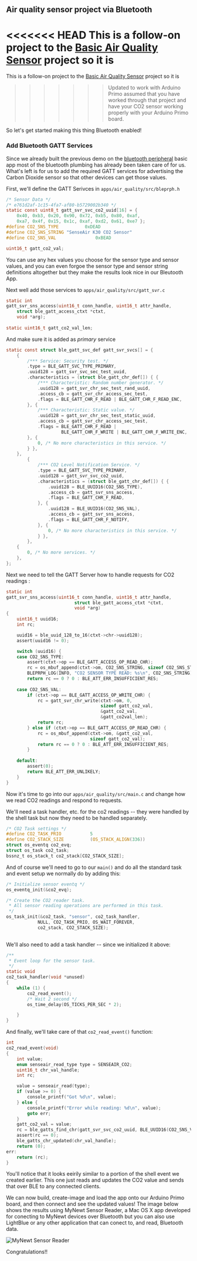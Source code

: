## Air quality sensor project via Bluetooth

<<<<<<< HEAD
This is a follow-on project to the [Basic Air Quality Sensor](air_quality_esnsor.md) project so it is
=======
This is a follow-on project to the [Basic Air Quality Sensor](air_quality_sensor.md) project so it is
>>>>>>> Updated to work with Arduino Primo
assumed that you have worked through that project and have your CO2 sensor working properly with
your Arduino Primo board. 

So let's get started making this thing Bluetooth enabled!

### Add Bluetooth GATT Services

Since we already built the previous demo on the [bluetooth peripheral](bleprph/bleprph-app.md) basic
app most of the bluetooth plumbing has already been taken care of for us. What's left is for us
to add the required GATT services for advertising the Carbon Dioxide sensor so that
other devices can get those values.

First, we'll define the GATT Serivces in `apps/air_quality/src/bleprph.h`

```c
/* Sensor Data */
/* e761d2af-1c15-4fa7-af80-b5729002b340 */
static const uint8_t gatt_svr_svc_co2_uuid[16] = {
    0x40, 0xb3, 0x20, 0x90, 0x72, 0xb5, 0x80, 0xaf,
    0xa7, 0x4f, 0x15, 0x1c, 0xaf, 0xd2, 0x61, 0xe7 };
#define CO2_SNS_TYPE          0xDEAD
#define CO2_SNS_STRING "SenseAir K30 CO2 Sensor"
#define CO2_SNS_VAL               0xBEAD

uint16_t gatt_co2_val; 
```

You can use any hex values you choose for the sensor type and sensor values, and you can 
even forgoe the sensor type and sensor string definitions altogether but they make
the results look nice in our Bleutooth App.

Next well add those services to `apps/air_quality/src/gatt_svr.c`

```c
static int
gatt_svr_sns_access(uint16_t conn_handle, uint16_t attr_handle,
    struct ble_gatt_access_ctxt *ctxt,
    void *arg);
    
static uint16_t gatt_co2_val_len;

```

And make sure it is added as *primary* service

```c
static const struct ble_gatt_svc_def gatt_svr_svcs[] = {
    {
        /*** Service: Security test. */
        .type = BLE_GATT_SVC_TYPE_PRIMARY,
        .uuid128 = gatt_svr_svc_sec_test_uuid,
        .characteristics = (struct ble_gatt_chr_def[]) { {
            /*** Characteristic: Random number generator. */
            .uuid128 = gatt_svr_chr_sec_test_rand_uuid,
            .access_cb = gatt_svr_chr_access_sec_test,
            .flags = BLE_GATT_CHR_F_READ | BLE_GATT_CHR_F_READ_ENC,
        }, {
            /*** Characteristic: Static value. */
            .uuid128 = gatt_svr_chr_sec_test_static_uuid,
            .access_cb = gatt_svr_chr_access_sec_test,
            .flags = BLE_GATT_CHR_F_READ |
                     BLE_GATT_CHR_F_WRITE | BLE_GATT_CHR_F_WRITE_ENC,
        }, {
            0, /* No more characteristics in this service. */
        } },
    },
        {
            /*** CO2 Level Notification Service. */
            .type = BLE_GATT_SVC_TYPE_PRIMARY,
            .uuid128 = gatt_svr_svc_co2_uuid,
            .characteristics = (struct ble_gatt_chr_def[]) { {
                .uuid128 = BLE_UUID16(CO2_SNS_TYPE),
                .access_cb = gatt_svr_sns_access,
                .flags = BLE_GATT_CHR_F_READ,
            }, {
                .uuid128 = BLE_UUID16(CO2_SNS_VAL),
                .access_cb = gatt_svr_sns_access,
                .flags = BLE_GATT_CHR_F_NOTIFY,
            }, {
                0, /* No more characteristics in this service. */
            } },
        },
    {
        0, /* No more services. */
    },
};
```

Next we need to tell the GATT Server how to handle requests for CO2 readings :

```c
static int
gatt_svr_sns_access(uint16_t conn_handle, uint16_t attr_handle,
                          struct ble_gatt_access_ctxt *ctxt,
                          void *arg)
{
    uint16_t uuid16;
    int rc;

    uuid16 = ble_uuid_128_to_16(ctxt->chr->uuid128);
    assert(uuid16 != 0);

    switch (uuid16) {
    case CO2_SNS_TYPE:
        assert(ctxt->op == BLE_GATT_ACCESS_OP_READ_CHR);
        rc = os_mbuf_append(ctxt->om, CO2_SNS_STRING, sizeof CO2_SNS_STRING);
        BLEPRPH_LOG(INFO, "CO2 SENSOR TYPE READ: %s\n", CO2_SNS_STRING);
        return rc == 0 ? 0 : BLE_ATT_ERR_INSUFFICIENT_RES;
    
    case CO2_SNS_VAL:
        if (ctxt->op == BLE_GATT_ACCESS_OP_WRITE_CHR) {
            rc = gatt_svr_chr_write(ctxt->om, 0,
                                    sizeof gatt_co2_val,
                                    &gatt_co2_val,
                                    &gatt_co2val_len);
            return rc;
        } else if (ctxt->op == BLE_GATT_ACCESS_OP_READ_CHR) {
            rc = os_mbuf_append(ctxt->om, &gatt_co2_val,
                                sizeof gatt_co2_val);
            return rc == 0 ? 0 : BLE_ATT_ERR_INSUFFICIENT_RES;
        }
    
    default:
        assert(0);
        return BLE_ATT_ERR_UNLIKELY;
    }                              
}
```

Now it's time to go into our `apps/air_quality/src/main.c` and change how we read CO2 readings and 
respond to requests. 

We'll need a task handler, etc. for the co2 readings -- they were handled by the shell task but 
now they need to be handled separately.

```c
/* CO2 Task settings */
#define CO2_TASK_PRIO           5
#define CO2_STACK_SIZE          (OS_STACK_ALIGN(336))
struct os_eventq co2_evq;
struct os_task co2_task;
bssnz_t os_stack_t co2_stack[CO2_STACK_SIZE];
```

And of course we'll need to go to our `main()` and do all the standard task and event setup we
normally do by adding this:

```c
/* Initialize sensor eventq */
os_eventq_init(&co2_evq);

/* Create the CO2 reader task.  
 * All sensor reading operations are performed in this task.
 */
os_task_init(&co2_task, "sensor", co2_task_handler,
            NULL, CO2_TASK_PRIO, OS_WAIT_FOREVER,
            co2_stack, CO2_STACK_SIZE);
            
```

We'll also need to add a task handler -- since we initialized it above:

```c
/**
 * Event loop for the sensor task.
 */
static void
co2_task_handler(void *unused)
{    
    while (1) {
        co2_read_event();
        /* Wait 2 second */
        os_time_delay(OS_TICKS_PER_SEC * 2);

    }
}
```

And finally, we'll take care of that `co2_read_event()` function:

```c
int
co2_read_event(void)
{
    int value;
    enum senseair_read_type type = SENSEAIR_CO2;
    uint16_t chr_val_handle;
    int rc;

    value = senseair_read(type);
    if (value >= 0) {
        console_printf("Got %d\n", value);
    } else {
        console_printf("Error while reading: %d\n", value);
        goto err;
    }
    gatt_co2_val = value;
    rc = ble_gatts_find_chr(gatt_svr_svc_co2_uuid, BLE_UUID16(CO2_SNS_VAL), NULL, &chr_val_handle);
    assert(rc == 0);
    ble_gatts_chr_updated(chr_val_handle);
    return (0);
err:
    return (rc);
}
```

You'll notice that it looks eeirily similar to a portion of the shell event we created 
earlier. This one just reads and updates the CO2 value and sends that over BLE to any
connected clients. 

We can now build, create-image and load the app onto our Arduino Primo board, and then 
connect and see the updated values! The image below shows the results using MyNewt Sensor Reader,
a Mac OS X app developed for conecting to MyNewt devices over Bluetooth but you can also use LightBlue
or any other application that can conect to, and read, Bluetooth data.

![MyNewt Sensor Reader](pics/MyNewtSensorReader.jpg)

Congratulations!!


